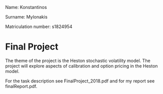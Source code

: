 
Name: Konstantinos 

Surname: Mylonakis

Matriculation number: s1824954 

# Final Project

The theme of the project is the Heston stochastic volatility model. The project will explore aspects of calibration and option pricing in the Heston model.

For the task description see FinalProject_2018.pdf and for my report see finalReport.pdf.

